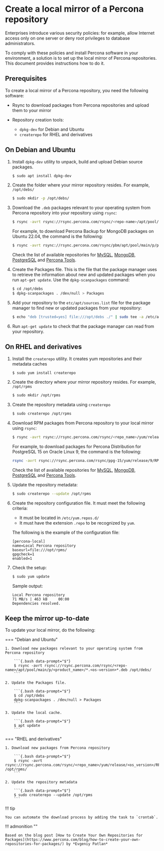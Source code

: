 # Create a local mirror of a Percona repository

Enterprises introduce various security policies: for example, allow Internet access only on one server or deny root privileges to database administrators. 

To comply with these policies and install Percona software in your environment, a solution is to set up the local mirror of Percona repositories. This document provides instructions how to do it.

## Prerequisites

To create a local mirror of a Percona repository, you need the following software:

* Rsync to download packages from Percona repositories and upload them to your mirror
* Repository creation tools:

    - `dpkg-dev` for Debian and Ubuntu
    - `createrepo` for RHEL and derivatives

## On Debian and Ubuntu

1. Install `dpkg-dev` utility to unpack, build and upload Debian source packages.

    ```{.bash data-prompt="$"}
    $ sudo apt install dpkg-dev
    ```

2. Create the folder where your mirror repository resides. For example, `/opt/debs/`

    ```{.bash data-prompt="$"}
    $ sudo mkdir -p /opt/debs/
    ```

3. Download the `.deb` packages relevant to your operating system from Percona repository into your repository using `rsync`:

    ```{.bash data-prompt="$"}
    $ rsync -avrt rsync://rsync.percona.com/rsync/<repo-name>/apt/pool/main/p/<product_name>/*.<os-version>*.deb /opt/debs/
    ```

    For example, to download Percona Backup for MongoDB packages on Ubuntu 22.04, the command is the following:

    ```{.bash .no-copy}
    $ rsync -avrt rsync://rsync.percona.com/rsync/pbm/apt/pool/main/p/percona-backup-mongodb/*.jammy*.deb /opt/debs/
    ```

    Check the list of available repositories for [MySQL](mysql.md), [MongoDB](mongodb.md), [PostgreSQL](postgresql.md) and [Percona Tools](tools.md).

4. Create the Packages file. This is the file that the package manager uses to retrieve the information about new and updated packages when you run `apt-get update`. Use the `dpkg-scanpackages` command:

    ```{.bash data-prompt="$"}
    $ cd /opt/debs
    $ dpkg-scanpackages . /dev/null > Packages
    ```

5. Add your repository to the `etc/apt/sources.list` file for the package manager to find new or updated packages from your repository:
   
    ```{.bash data-prompt="$"}
    $ echo "deb [trusted=yes] file:///opt/debs ./" | sudo tee -a /etc/apt/sources.list
    ```

6. Run `apt-get update` to check that the package manager can read from your repository.


## On RHEL and derivatives

1. Install the `createrepo` utility. It creates yum repositories and their metadata caches

    ```{.bash data-prompt="$"}
    $ sudo yum install createrepo
    ```

2. Create the directory where your mirror repository resides. For example, `/opt/rpms`

    ```{.bash data-prompt="$"}
    $ sudo mkdir /opt/rpms
    ```

3. Create the repository metadata using `createrepo`

    ```{.bash data-prompt="$"}
    $ sudo createrepo /opt/rpms
    ```

4. Download RPM packages from Percona repository to your local mirror using `rsync`:

    ```{.bash data-prompt="$"}
    $ rsync -avrt rsync://rsync.percona.com/rsync/<repo_name>/yum/release/<os_version>/RPMS/x86_64/ /opt/rpms/
    ```

    For example, to download packages for Percona Distribution for PostgreSQL 15 on Oracle Linux 9, the command is the following:

    ```{.bash .no-copy}
    rsync -avrt rsync://rsync.percona.com/rsync/ppg-15/yum/release/9/RPMS/x86_64/ /opt/rpms/
    ```
    
     Check the list of available repositories for [MySQL](mysql.md), [MongoDB](mongodb.md), [PostgreSQL](postgresql.md) and [Percona Tools](tools.md).

5. Update the repository metadata:

    ```{.bash data-prompt="$"}
    $ sudo createrepo --update /opt/rpms
    ```

6. Create the repository configuration file. It must meet the following criteria:

    * It must be located in `/etc/yum.repos.d/` 
    * It must have the extension `.repo` to be recognized by `yum`.

    The following is the example of the configuration file:

    ```init title="/etc/yum.repos.d/percona-local.repo"
    [percona-local]
    name=Local Percona repository
    baseurl=file:///opt/rpms/
    gpgcheck=1
    enabled=1
    ```

7. Check the setup:

    ```{.bash data-prompt="$"}
    $ sudo yum update
    ```

    Sample output:

    ```{.text .no-copy}
    Local Percona repository                                                                                 71 MB/s | 463 kB     00:00
    Dependencies resolved.
    ```

## Keep the mirror up-to-date

To update your local mirror, do the following:

=== "Debian and Ubuntu"

    1. Download new packages relevant to your operating system from Percona repository

        ```{.bash data-prompt="$"}
        $ rsync -avrt rsync://rsync.percona.com/rsync/<repo-name>/apt/pool/main/p/<product_name>/*.<os-version>*.deb /opt/debs/
        ```

    2. Update the Packages file.

        ```{.bash data-prompt="$"}
        $ cd /opt/debs
        dpkg-scanpackages . /dev/null > Packages
        ```

    3. Update the local cache.

        ```{.bash data-prompt="$"}
        $ apt update
        ```

=== "RHEL and derivatives"

    1. Download new packages from Percona repository

        ```{.bash data-prompt="$"}
        $ rsync -avrt rsync://rsync.percona.com/rsync/<repo_name>/yum/release/<os_version>/RPMS/x86_64/ /opt/rpms/
        ```

    2. Update the repository metadata

        ```{.bash data-prompt="$"}
        $ sudo createrepo --update /opt/rpms
        ```

!!! tip

    You can automate the download process by adding the task to `crontab`.

!!! admonition ""

    Based on the blog post [How to Create Your Own Repositories for Packages](https://www.percona.com/blog/how-to-create-your-own-repositories-for-packages/) by *Evgeniy Patlan*
